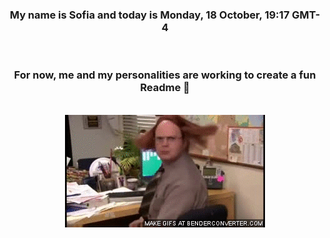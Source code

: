 


<div align="center">
<h3 >My name is Sofia and today is Monday, 18 October, 19:17 GMT-4</h3><br>
<h3 >For now, me and my personalities are working to create a fun Readme 👋
</h3><br>
<img src='img/dwight.gif' alt='working...'/>
</div>
